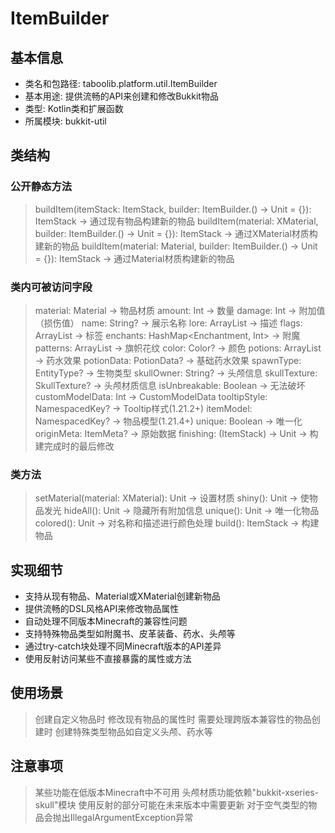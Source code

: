 # ItemBuilder

## 基本信息
- 类名和包路径: taboolib.platform.util.ItemBuilder
- 基本用途: 提供流畅的API来创建和修改Bukkit物品
- 类型: Kotlin类和扩展函数
- 所属模块: bukkit-util

## 类结构

### 公开静态方法
> buildItem(itemStack: ItemStack, builder: ItemBuilder.() -> Unit = {}): ItemStack -> 通过现有物品构建新的物品
> buildItem(material: XMaterial, builder: ItemBuilder.() -> Unit = {}): ItemStack -> 通过XMaterial材质构建新的物品
> buildItem(material: Material, builder: ItemBuilder.() -> Unit = {}): ItemStack -> 通过Material材质构建新的物品

### 类内可被访问字段
> material: Material -> 物品材质
> amount: Int -> 数量
> damage: Int -> 附加值（损伤值）
> name: String? -> 展示名称
> lore: ArrayList<String> -> 描述
> flags: ArrayList<ItemFlag> -> 标签
> enchants: HashMap<Enchantment, Int> -> 附魔
> patterns: ArrayList<Pattern> -> 旗帜花纹
> color: Color? -> 颜色
> potions: ArrayList<PotionEffect> -> 药水效果
> potionData: PotionData? -> 基础药水效果
> spawnType: EntityType? -> 生物类型
> skullOwner: String? -> 头颅信息
> skullTexture: SkullTexture? -> 头颅材质信息
> isUnbreakable: Boolean -> 无法破坏
> customModelData: Int -> CustomModelData
> tooltipStyle: NamespacedKey? -> Tooltip样式(1.21.2+)
> itemModel: NamespacedKey? -> 物品模型(1.21.4+)
> unique: Boolean -> 唯一化
> originMeta: ItemMeta? -> 原始数据
> finishing: (ItemStack) -> Unit -> 构建完成时的最后修改

### 类方法
> setMaterial(material: XMaterial): Unit -> 设置材质
> shiny(): Unit -> 使物品发光
> hideAll(): Unit -> 隐藏所有附加信息
> unique(): Unit -> 唯一化物品
> colored(): Unit -> 对名称和描述进行颜色处理
> build(): ItemStack -> 构建物品

## 实现细节
- 支持从现有物品、Material或XMaterial创建新物品
- 提供流畅的DSL风格API来修改物品属性
- 自动处理不同版本Minecraft的兼容性问题
- 支持特殊物品类型如附魔书、皮革装备、药水、头颅等
- 通过try-catch块处理不同Minecraft版本的API差异
- 使用反射访问某些不直接暴露的属性或方法

## 使用场景
> 创建自定义物品时
> 修改现有物品的属性时
> 需要处理跨版本兼容性的物品创建时
> 创建特殊类型物品如自定义头颅、药水等

## 注意事项
> 某些功能在低版本Minecraft中不可用
> 头颅材质功能依赖"bukkit-xseries-skull"模块
> 使用反射的部分可能在未来版本中需要更新
> 对于空气类型的物品会抛出IllegalArgumentException异常


